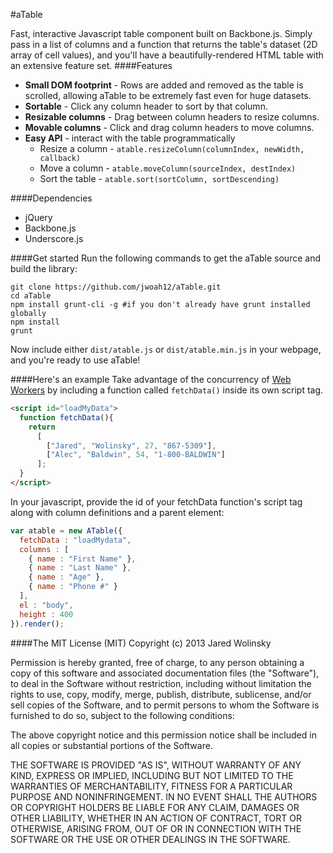 #aTable

Fast, interactive Javascript table component built on Backbone.js. Simply pass in a list of columns and a function that returns the table's dataset (2D array of cell values), and you'll have a beautifully-rendered HTML table with an extensive feature set.
####Features
* **Small DOM footprint** - Rows are added and removed as the table is scrolled, allowing aTable to be extremely fast even for huge datasets.
* **Sortable** - Click any column header to sort by that column.
* **Resizable columns** - Drag between column headers to resize columns.
* **Movable columns** - Click and drag column headers to move columns.
* **Easy API** - interact with the table programmatically
  * Resize a column  - `atable.resizeColumn(columnIndex, newWidth, callback)`
  * Move a column    - `atable.moveColumn(sourceIndex, destIndex)`
  * Sort the table   - `atable.sort(sortColumn, sortDescending)`

####Dependencies
* jQuery
* Backbone.js
* Underscore.js

####Get started
Run the following commands to get the aTable source and build the library:
```
git clone https://github.com/jwoah12/aTable.git
cd aTable
npm install grunt-cli -g #if you don't already have grunt installed globally
npm install
grunt
```
Now include either `dist/atable.js` or `dist/atable.min.js` in your webpage, and you're ready to use aTable!

####Here's an example
Take advantage of the concurrency of [Web Workers](https://developer.mozilla.org/en-US/docs/DOM/Using_web_workers) by including a function called `fetchData()` inside its own script tag.
```html
<script id="loadMyData">
  function fetchData(){
    return 
      [
        ["Jared", "Wolinsky", 27, "867-5309"],
        ["Alec", "Baldwin", 54, "1-800-BALDWIN"]
      ];
  }
</script>
```
In your javascript, provide the id of your fetchData function's script tag along with column definitions and a parent element:
```javascript
var atable = new ATable({
  fetchData : "loadMydata",
  columns : [
    { name : "First Name" },
    { name : "Last Name" },
    { name : "Age" },
    { name : "Phone #" }
  ],
  el : "body",
  height : 400
}).render();
```

####The MIT License (MIT)
Copyright (c) 2013 Jared Wolinsky

Permission is hereby granted, free of charge, to any person obtaining a copy of this software and associated documentation files (the "Software"), to deal in the Software without restriction, including without limitation the rights to use, copy, modify, merge, publish, distribute, sublicense, and/or sell copies of the Software, and to permit persons to whom the Software is furnished to do so, subject to the following conditions:

The above copyright notice and this permission notice shall be included in all copies or substantial portions of the Software.

THE SOFTWARE IS PROVIDED "AS IS", WITHOUT WARRANTY OF ANY KIND, EXPRESS OR IMPLIED, INCLUDING BUT NOT LIMITED TO THE WARRANTIES OF MERCHANTABILITY, FITNESS FOR A PARTICULAR PURPOSE AND NONINFRINGEMENT. IN NO EVENT SHALL THE AUTHORS OR COPYRIGHT HOLDERS BE LIABLE FOR ANY CLAIM, DAMAGES OR OTHER LIABILITY, WHETHER IN AN ACTION OF CONTRACT, TORT OR OTHERWISE, ARISING FROM, OUT OF OR IN CONNECTION WITH THE SOFTWARE OR THE USE OR OTHER DEALINGS IN THE SOFTWARE.
